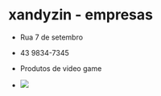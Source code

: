 # xandyzin - empresas

- Rua 7 de setembro
- 43 9834-7345
- Produtos de video game

- ![](tenor.com/pt-BR/view/falling-follen-gif-22135028)
